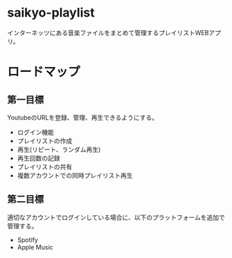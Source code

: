 # saikyo-playlist
インターネッツにある音楽ファイルをまとめて管理するプレイリストWEBアプリ。

# ロードマップ

## 第一目標
YoutubeのURLを登録、管理、再生できるようにする。
- ログイン機能
- プレイリストの作成
- 再生(リピート、ランダム再生)
- 再生回数の記録
- プレイリストの共有
- 複数アカウントでの同時プレイリスト再生

## 第二目標
適切なアカウントでログインしている場合に、以下のプラットフォームを追加で管理する。
- Spotify
- Apple Music